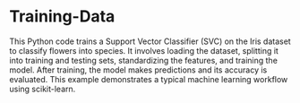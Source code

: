 # Training-Data
This Python code trains a Support Vector Classifier (SVC) on the Iris dataset to classify flowers into species. It involves loading the dataset, splitting it into training and testing sets, standardizing the features, and training the model. After training, the model makes predictions and its accuracy is evaluated. This example demonstrates a typical machine learning workflow using scikit-learn.

